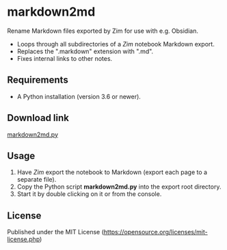 # markdown2md

Rename Markdown files exported by Zim for use with e.g. Obsidian.

- Loops through all subdirectories of a *Zim* notebook Markdown export.
- Replaces the ".markdown" extension with ".md". 
- Fixes internal links to other notes.

## Requirements

- A Python installation (version 3.6 or newer).

## Download link

[markdown2md.py](https://raw.githubusercontent.com/peter88213/markdown2md/main/markdown2md.py)

## Usage

1. Have *Zim* export the notebook to Markdown (export each page to a separate file). 
2. Copy the Python script **markdown2md.py** into the export root directory. 
3. Start it by double clicking on it or from the console. 


## License

Published under the MIT License (https://opensource.org/licenses/mit-license.php)
